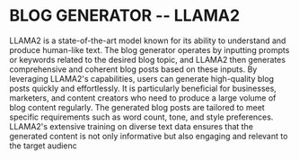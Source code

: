 # BLOG GENERATOR    -- LLAMA2 
LLAMA2 is a state-of-the-art model known for its ability to understand and produce human-like text.
The blog generator operates by inputting prompts or keywords related to the desired blog topic, and LLAMA2 then generates comprehensive and coherent blog posts based on these inputs.
By leveraging LLAMA2's capabilities, users can generate high-quality blog posts quickly and effortlessly.
It is particularly beneficial for businesses, marketers, and content creators who need to produce a large volume of blog content regularly.
The generated blog posts are tailored to meet specific requirements such as word count, tone, and style preferences. LLAMA2's extensive training on diverse text data ensures that the generated content is not only informative but also engaging and relevant to the target audienc
